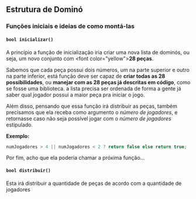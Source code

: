 ## Estrutura de Dominó

### Funções iniciais e ideias de como montá-las
#### `bool inicializar()`
A princípio a função de inicialização iria criar uma nova lista de dominós, ou seja, um novo conjunto com <font color=\"yellow\">__28 peças__</font>.

Sabemos que cada peça possui dois números, um na parte superior e outro na parte inferior, está função deve ser capaz de __criar todas as 28 possibilidades__, ou __manejar com as 28 peças já descritas em código__, como se fosse uma biblioteca.
a lista precisa ser ordenada de forma a gente já saber qual jogador possui a maior peça pra iniciar o jogo.

Além disso, pensando que essa função irá distribuir as peças, também precisamos que ela receba como argumento o *número de jogadores*, e retornasse caso não seja possível jogar com o *número de jogadores* estipulado.

__Exemplo:__ 
```cpp 
numJogadores > 4 || numJogadores < 2 ? return false else return true;
```

Por fim, acho que ela poderia chamar a próxima função...
#### `bool distribuir()`
Esta irá distribuir a quantidade de peças de acordo com a quantidade de jogadores
